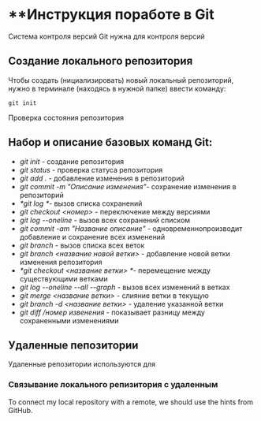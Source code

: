 # **Инструкция поработе в Git

Система контроля версий Git нужна для контроля версий

## Создание локального репозитория

Чтобы создать (нициализировать) новый локальный репозиторий, нужно в терминале (находясь в нужной папке) ввести команду:

    git init
    
 Проверка состояния репозитория

## Набор и описание базовых команд Git:
* _*git init*_ - создание репозитория
* _*git status*_ - проверка статуса репозитория
* _*git add .*_ - добавление изменения в репозиторий
* _*git commit -m "Описание изменения"*_- сохранение изменения в репозиторий
* _*git log *_- вызов списка сохранений
* _*git checkout <номер>*_ - переключение между версиями
* _*git log --oneline*_ - вызов всех сохранений списком
* _*git commit -am "Название описание"*_ - одновременнопроизводит добавление и сохранение всех изменений
* _*git branch*_ - вызов списка всех веток
* _*git branch <название новой ветки>*_ - добавление новой ветки изменения репозитория
* _*git checkout <название ветки> *_- перемещение между существующими ветками
* _*git log --oneline --all --graph*_ - вызов всех изменений в ветках
* _*git merge <название ветки>*_ - слияние ветки в текущую
* _*git branch -d <название ветки>*_ - удаление указанной ветки
* _*git diff /номер извенения*_ - показывает разницу между сохраненными изменениями
## Удаленные пепозитории
Удаленные репозитории используются для

### Связывание локального репизитория с удаленным

To connect my local repository with a remote, we should use the hints from GitHub.


